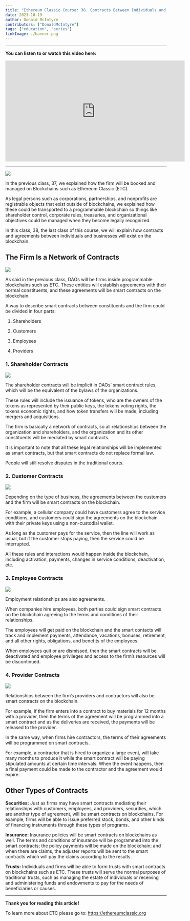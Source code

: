 ```yaml
---
title: "Ethereum Classic Course: 38. Contracts Between Individuals and Businesses on the Blockchain"
date: 2023-10-19
author: Donald McIntyre
contributors: ["DonaldMcIntyre"]
tags: ["education", "series"]
linkImage: ./banner.png
---
```


---
**You can listen to or watch this video here:**

<iframe width="560" height="315" src="https://www.youtube.com/embed/8T_fHNsm_nM?si=89S4yVfgmc1ZyWR6" title="YouTube video player" frameborder="0" allow="accelerometer; autoplay; clipboard-write; encrypted-media; gyroscope; picture-in-picture; web-share" allowfullscreen></iframe>

---

![](./1.png)

In the previous class, 37, we explained how the firm will be booked and managed on Blockchains such as Ethereum Classic (ETC).

As legal persons such as corporations, partnerships, and nonprofits are registrable objects that exist outside of blockchains, we explained how these could be transported to a programmable blockchain so things like shareholder control, corporate rules, treasuries, and organizational objectives could be managed when they become legally recognized.

In this class, 38, the last class of this course, we will explain how contracts and agreements between individuals and businesses will exist on the blockchain.

## The Firm Is a Network of Contracts

![](./2.png)

As said in the previous class, DAOs will be firms inside programmable blockchains such as ETC. These entities will establish agreements with their normal constituents, and these agreements will be smart contracts on the blockchain.

A way to describe smart contracts between constituents and the firm could be divided in four parts:

1. Shareholders

2. Customers

3. Employees

4. Providers

### 1. Shareholder Contracts

![](./3.png)

The shareholder contracts will be implicit in DAOs’ smart contract rules, which will be the equivalent of the bylaws of the organizations.

These rules will include the issuance of tokens, who are the owners of the tokens as represented by their public keys, the tokens voting rights, the tokens economic rights, and how token transfers will be made, including mergers and acquisitions.

The firm is basically a network of contracts, so all relationships between the organization and shareholders, and the organization and its other constituents will be mediated by smart contracts.

It is important to note that all these legal relationships will be implemented as smart contracts, but that smart contracts do not replace formal law.

People will still resolve disputes in the traditional courts.

### 2. Customer Contracts

![](./4.png)

Depending on the type of business, the agreements between the customers and the firm will be smart contracts on the blockchain.

For example, a cellular company could have customers agree to the service conditions, and customers could sign the agreements on the blockchain with their private keys using a non-custodial wallet.

As long as the customer pays for the service, then the line will work as usual, but if the customer stops paying, then the service could be interrupted.

All these rules and interactions would happen inside the blockchain, including activation, payments, changes in service conditions, deactivation, etc.

### 3. Employee Contracts

![](./5.png)

Employment relationships are also agreements. 

When companies hire employees, both parties could sign smart contracts on the blockchain agreeing to the terms and conditions of their relationships.

The employees will get paid on the blockchain and the smart contacts will track and implement payments, attendance, vacations, bonuses, retirement, and all other rights, obligations, and benefits of the employees.

When employees quit or are dismissed, then the smart contracts will be deactivated and employee privileges and access to the firm’s resources will be discontinued.

### 4. Provider Contracts

![](./6.png)

Relationships between the firm’s providers and contractors will also be smart contracts on the blockchain.

For example, if the firm enters into a contract to buy materials for 12 months with a provider, then the terms of the agreement will be programmed into a smart contract and as the deliveries are received, the payments will be released to the provider.

In the same way, when firms hire contractors, the terms of their agreements will be programmed on smart contracts. 

For example, a contractor that is hired to organize a large event, will take many months to produce it while the smart contract will be paying stipulated amounts at certain time intervals. When the event happens, then a final payment could be made to the contractor and the agreement would expire.

## Other Types of Contracts

**Securities:** Just as firms may have smart contracts mediating their relationships with customers, employees, and providers, securities, which are another type of agreement, will be smart contracts on blockchains. For example, firms will be able to issue preferred stock, bonds, and other kinds of financing instruments through these types of programs.

**Insurance:** Insurance policies will be smart contracts on blockchains as well. The terms and conditions of insurance will be programmed into the smart contracts; the policy payments will be made on the blockchain; and when there are claims, the adjuster reports will be sent to the smart contracts which will pay the claims according to the results.

**Trusts:** Individuals and firms will be able to form trusts with smart contracts on blockchains such as ETC. These trusts will serve the normal purposes of traditional trusts, such as managing the estate of individuals or receiving and administering funds and endowments to pay for the needs of beneficiaries or causes.

---

**Thank you for reading this article!**

To learn more about ETC please go to: https://ethereumclassic.org
